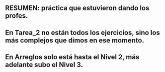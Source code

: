 ## RESUMEN: práctica que estuvieron dando los profes.

## En Tarea_2 no están todos los ejercicios, sino los más complejos que dimos en ese momento.

## En Arreglos solo está hasta el Nivel 2, más adelante subo el Nivel 3.
